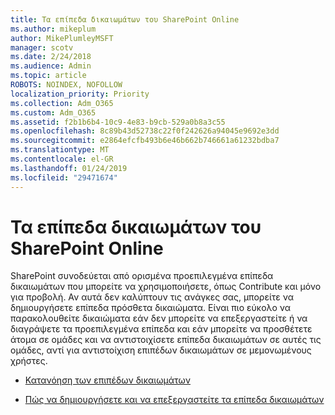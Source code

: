 ```yaml
---
title: Τα επίπεδα δικαιωμάτων του SharePoint Online
ms.author: mikeplum
author: MikePlumleyMSFT
manager: scotv
ms.date: 2/24/2018
ms.audience: Admin
ms.topic: article
ROBOTS: NOINDEX, NOFOLLOW
localization_priority: Priority
ms.collection: Adm_O365
ms.custom: Adm_O365
ms.assetid: f2b1b6b4-10c9-4e83-b9cb-529a0b8a3c55
ms.openlocfilehash: 8c89b43d52738c22f0f242626a94045e9692e3dd
ms.sourcegitcommit: e2864efcfb493b6e46b662b746661a61232bdba7
ms.translationtype: MT
ms.contentlocale: el-GR
ms.lasthandoff: 01/24/2019
ms.locfileid: "29471674"
---
```

# <a name="sharepoint-online-permission-levels"></a>Τα επίπεδα δικαιωμάτων του SharePoint Online

SharePoint συνοδεύεται από ορισμένα προεπιλεγμένα επίπεδα δικαιωμάτων που μπορείτε να χρησιμοποιήσετε, όπως Contribute και μόνο για προβολή. Αν αυτά δεν καλύπτουν τις ανάγκες σας, μπορείτε να δημιουργήσετε επίπεδα πρόσθετα δικαιώματα. Είναι πιο εύκολο να παρακολουθείτε δικαιώματα εάν δεν μπορείτε να επεξεργαστείτε ή να διαγράψετε τα προεπιλεγμένα επίπεδα και εάν μπορείτε να προσθέτετε άτομα σε ομάδες και να αντιστοιχίσετε επίπεδα δικαιωμάτων σε αυτές τις ομάδες, αντί για αντιστοίχιση επιπέδων δικαιωμάτων σε μεμονωμένους χρήστες.
  
- [Κατανόηση των επιπέδων δικαιωμάτων](https://go.microsoft.com/fwlink/?linkid=867071)
    
- [Πώς να δημιουργήσετε και να επεξεργαστείτε τα επίπεδα δικαιωμάτων](https://go.microsoft.com/fwlink/?linkid=867072)
    

